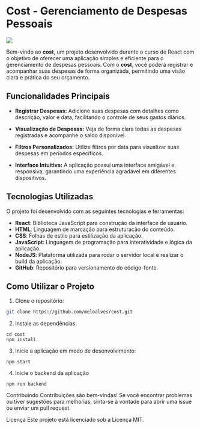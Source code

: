 # Cost - Gerenciamento de Despesas Pessoais

<img src="https://raw.githubusercontent.com/meloalves/cost/main/public/favicon.ico
"></img>

Bem-vindo ao **cost**, um projeto desenvolvido durante o curso de React com o objetivo de oferecer uma aplicação simples e eficiente para o gerenciamento de despesas pessoais. Com o **cost**, você poderá registrar e acompanhar suas despesas de forma organizada, permitindo uma visão clara e prática do seu orçamento.

## Funcionalidades Principais

- **Registrar Despesas:** Adicione suas despesas com detalhes como descrição, valor e data, facilitando o controle de seus gastos diários.

- **Visualização de Despesas:** Veja de forma clara todas as despesas registradas e acompanhe o saldo disponível.

- **Filtros Personalizados:** Utilize filtros por data para visualizar suas despesas em períodos específicos.

- **Interface Intuitiva:** A aplicação possui uma interface amigável e responsiva, garantindo uma experiência agradável em diferentes dispositivos.


## Tecnologias Utilizadas

O projeto foi desenvolvido com as seguintes tecnologias e ferramentas:

- **React**: Biblioteca JavaScript para construção da interface de usuário.
- **HTML**: Linguagem de marcação para estruturação do conteúdo.
- **CSS**: Folhas de estilo para estilização da aplicação.
- **JavaScript**: Linguagem de programação para interatividade e lógica da aplicação.
- **NodeJS**: Plataforma utilizada para rodar o servidor local e realizar o build da aplicação.
- **GitHub**: Repositório para versionamento do código-fonte.

## Como Utilizar o Projeto

1. Clone o repositório:

```bash
git clone https://github.com/meloalves/cost.git
````

2. Instale as dependências: 

```
cd cost
npm install
```

3. Inicie a aplicação em modo de desenvolvimento:

```
npm start
```

4. Inicie o backend da aplicação
```
npm run backend
```
Contribuindo
Contribuições são bem-vindas! Se você encontrar problemas ou tiver sugestões para melhorias, sinta-se à vontade para abrir uma issue ou enviar um pull request.

Licença
Este projeto está licenciado sob a Licença MIT.
